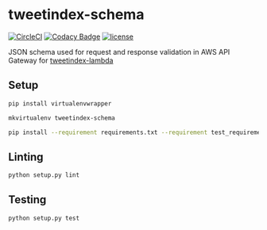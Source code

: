 # tweetindex-schema

[![CircleCI](https://circleci.com/gh/suddi/tweetindex-schema.svg?style=svg)](https://circleci.com/gh/suddi/tweetindex-schema)
[![Codacy Badge](https://api.codacy.com/project/badge/Grade/1744184bdad7481c9efc794874d2375f)](https://www.codacy.com/app/suddir/tweetindex-schema)
[![license](https://img.shields.io/github/license/suddi/tweetindex-schema.svg?maxAge=2592000)](https://github.com/suddi/tweetindex-schema)

JSON schema used for request and response validation in AWS API Gateway for [tweetindex-lambda](https://github.com/suddi/tweetindex-lambda)

## Setup

````sh
pip install virtualenvwrapper
````

````sh
mkvirtualenv tweetindex-schema

pip install --requirement requirements.txt --requirement test_requirements.txt
````

## Linting

````sh
python setup.py lint
````

## Testing

````sh
python setup.py test
````
